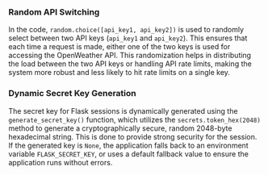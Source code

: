 ### Random API Switching

In the code, `random.choice([api_key1, api_key2])` is used to randomly select between two API keys (`api_key1` and `api_key2`). This ensures that each time a request is made, either one of the two keys is used for accessing the OpenWeather API. This randomization helps in distributing the load between the two API keys or handling API rate limits, making the system more robust and less likely to hit rate limits on a single key.


<!-- Add error if in one key then switch to another key -->
<!-- Add error handling -->

### Dynamic Secret Key Generation

The secret key for Flask sessions is dynamically generated using the `generate_secret_key()` function, which utilizes the `secrets.token_hex(2048)` method to generate a cryptographically secure, random 2048-byte hexadecimal string. This is done to provide strong security for the session. If the generated key is `None`, the application falls back to an environment variable `FLASK_SECRET_KEY`, or uses a default fallback value to ensure the application runs without errors.